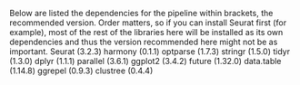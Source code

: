 Below are listed the dependencies for the pipeline within brackets, the recommended version. Order matters, so if you can install Seurat first (for example), most of the rest of the libraries here will be installed as its own dependencies and thus the version recommended here might not be as important.
Seurat (3.2.3)
harmony (0.1.1)
optparse (1.7.3)
stringr (1.5.0)
tidyr (1.3.0)
dplyr (1.1.1)
parallel (3.6.1)
ggplot2 (3.4.2)
future (1.32.0)
data.table (1.14.8)
ggrepel (0.9.3)
clustree (0.4.4)